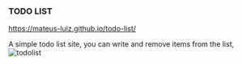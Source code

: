 ### TODO LIST

https://mateus-luiz.github.io/todo-list/

A simple todo list site, you can write and remove items from the list,
![todolist](https://user-images.githubusercontent.com/59563143/156469030-ff7773e0-141a-412a-b869-bdcce76c41db.gif)

